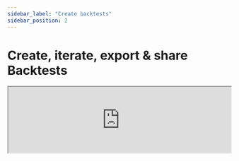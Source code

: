 ```yaml
---
sidebar_label: "Create backtests"
sidebar_position: 2
---
```


# Create, iterate, export & share Backtests

<center>
    <iframe width="100%" style={{"aspect-ratio": "16 / 9"}} src="https://www.youtube.com/embed/HIrOpgfxhZ0"/>
</center>

